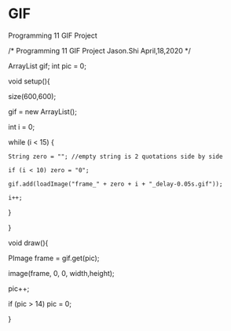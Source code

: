 # GIF
Programming 11 GIF Project

/* Programming 11
  GIF Project
  Jason.Shi April,18,2020
*/

ArrayList<PImage> gif;
int pic = 0;


void setup(){

  size(600,600);
  
  gif = new ArrayList<PImage>(); 
  
  int i = 0;
  
  while (i < 15) {
  
    String zero = ""; //empty string is 2 quotations side by side
    
    if (i < 10) zero = "0";
    
    gif.add(loadImage("frame_" + zero + i + "_delay-0.05s.gif"));
    
    i++;
    
  }
  
  
}

void draw(){

  PImage frame = gif.get(pic);
  
  image(frame, 0, 0, width,height);
  
  pic++;
  
  if (pic > 14) pic = 0;
  
}

